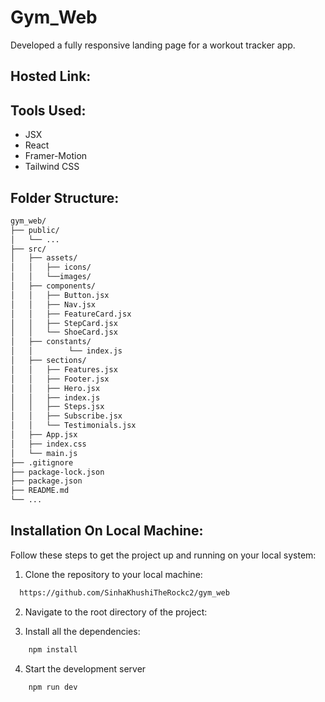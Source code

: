 # Gym_Web
Developed a fully responsive landing page for a workout tracker app.


## Hosted Link:
### 

## Tools Used:
* JSX
* React 
* Framer-Motion
* Tailwind CSS

## Folder Structure:
```bash
gym_web/
├── public/
│   └── ...
├── src/
│   ├── assets/
│   │   ├── icons/
│   │   └──images/
│   ├── components/
│   │   ├── Button.jsx
│   │   ├── Nav.jsx
│   │   ├── FeatureCard.jsx
│   │   ├── StepCard.jsx
│   │   └── ShoeCard.jsx
│   ├── constants/
│   │        └── index.js
│   ├── sections/
│   │   ├── Features.jsx
│   │   ├── Footer.jsx
│   │   ├── Hero.jsx
│   │   ├── index.js
│   │   ├── Steps.jsx
│   │   ├── Subscribe.jsx
│   │   └── Testimonials.jsx
│   ├── App.jsx
│   ├── index.css
│   └── main.js
├── .gitignore
├── package-lock.json
├── package.json
├── README.md
└── ...
```

## Installation On Local Machine:
Follow these steps to get the project up and running on your local system:

1. Clone the repository to your local machine:
```bash
  https://github.com/SinhaKhushiTheRockc2/gym_web
```
2. Navigate to the root directory of the project:

3. Install all the dependencies:
```bash
    npm install
```
4. Start the development server
```bash 
    npm run dev
```


